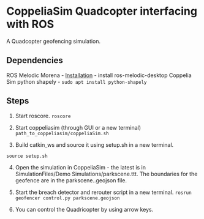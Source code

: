# CoppeliaSim Quadcopter interfacing with ROS

A Quadcopter geofencing simulation.

## Dependencies

ROS Melodic Morena - [Installation](http://wiki.ros.org/melodic/Installation/Ubuntu) - install ros-melodic-desktop
Coppelia Sim
python shapely - `sudo apt install python-shapely`

## Steps

1. Start roscore.
`roscore`

2. Start coppeliasim (through GUI or a new terminal)
`path_to_coppeliasim/coppeliaSim.sh`

3. Build catkin_ws and source it using setup.sh in a new terminal.
```
source setup.sh
```

4. Open the simulation in CoppeliaSim - the latest is in SimulationFiles/Demo Simulations/parkscene.ttt. The boundaries for the geofence are in the parkscene..geojson file.

5. Start the breach detector and rerouter script in a new terminal.
`rosrun geofencer control.py parkscene.geojson`

6. You can control the Quadricopter by using arrow keys.

